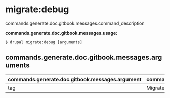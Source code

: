 # migrate:debug
commands.generate.doc.gitbook.messages.command_description

**commands.generate.doc.gitbook.messages.usage:**
```
$ drupal migrate:debug [arguments] 
```

## commands.generate.doc.gitbook.messages.arguments
commands.generate.doc.gitbook.messages.argument | commands.generate.doc.gitbook.messages.details
---------|-------------
tag | Migrate tag
